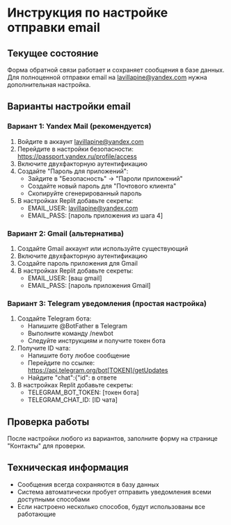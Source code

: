 # Инструкция по настройке отправки email

## Текущее состояние
Форма обратной связи работает и сохраняет сообщения в базе данных. Для полноценной отправки email на lavillapine@yandex.com нужна дополнительная настройка.

## Варианты настройки email

### Вариант 1: Yandex Mail (рекомендуется)
1. Войдите в аккаунт lavillapine@yandex.com
2. Перейдите в настройки безопасности: https://passport.yandex.ru/profile/access
3. Включите двухфакторную аутентификацию
4. Создайте "Пароль для приложений":
   - Зайдите в "Безопасность" → "Пароли приложений"
   - Создайте новый пароль для "Почтового клиента"
   - Скопируйте сгенерированный пароль
5. В настройках Replit добавьте секреты:
   - EMAIL_USER: lavillapine@yandex.com
   - EMAIL_PASS: [пароль приложения из шага 4]

### Вариант 2: Gmail (альтернатива)
1. Создайте Gmail аккаунт или используйте существующий
2. Включите двухфакторную аутентификацию
3. Создайте пароль приложения для Gmail
4. В настройках Replit добавьте секреты:
   - EMAIL_USER: [ваш gmail]
   - EMAIL_PASS: [пароль приложения Gmail]

### Вариант 3: Telegram уведомления (простая настройка)
1. Создайте Telegram бота:
   - Напишите @BotFather в Telegram
   - Выполните команду /newbot
   - Следуйте инструкциям и получите токен бота
2. Получите ID чата:
   - Напишите боту любое сообщение
   - Перейдите по ссылке: https://api.telegram.org/bot[TOKEN]/getUpdates
   - Найдите "chat":{"id": в ответе
3. В настройках Replit добавьте секреты:
   - TELEGRAM_BOT_TOKEN: [токен бота]
   - TELEGRAM_CHAT_ID: [ID чата]

## Проверка работы
После настройки любого из вариантов, заполните форму на странице "Контакты" для проверки.

## Техническая информация
- Сообщения всегда сохраняются в базу данных
- Система автоматически пробует отправить уведомления всеми доступными способами
- Если настроено несколько способов, будут использованы все работающие